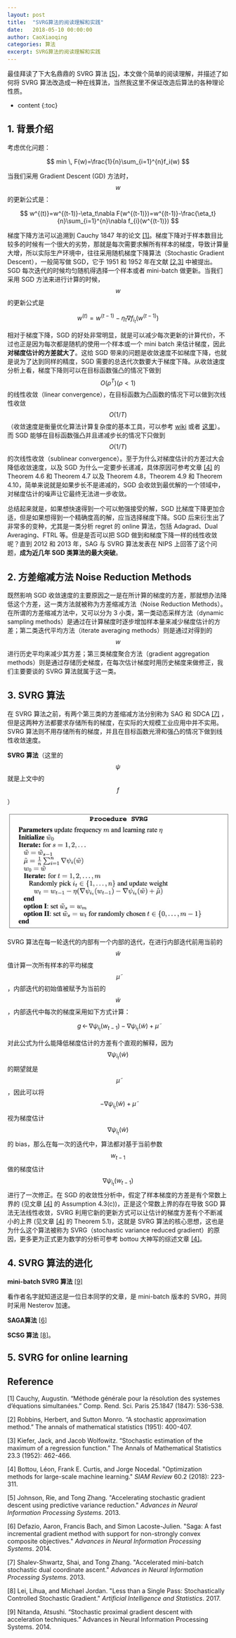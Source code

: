 ```yaml
---
layout: post
title:  "SVRG算法的阅读理解和实践"
date:   2018-05-10 00:00:00
author: CaoXiaoqing
categories: 算法
excerpt: SVRG算法的阅读理解和实践
---
```


最佳拜读了下大名鼎鼎的 SVRG 算法 [[5]](#Reference)，本文做个简单的阅读理解，并描述了如何将 SVRG 算法改造成一种在线算法，当然我这里不保证改造后算法的各种理论性质。

* content
{:toc}

## 1. 背景介绍

考虑优化问题：

$$
min \, F(w)=\frac{1}{n}\sum_{i=1}^{n}f_i(w)
$$

当我们采用 Gradient Descent (GD) 方法时，$$w$$ 的更新公式是：

$$
w^{(t)}=w^{(t-1)}-\eta_t\nabla F(w^{(t-1)})=w^{(t-1)}-\frac{\eta_t}{n}\sum_{i=1}^{n}\nabla f_{i}(w^{(t-1)})
$$

梯度下降方法可以追溯到 Cauchy 1847 年的论文 [[1]](#Reference)。梯度下降对于样本数目比较多的时候有一个很大的劣势，那就是每次需要求解所有样本的梯度，导致计算量大增，所以实际生产环境中，往往采用随机梯度下降算法（Stochastic Gradient Descent），一般简写做 SGD，它于 1951 和 1952 年在文献 [[2,3]](#Reference) 中被提出。SGD 每次迭代的时候均匀随机得选择一个样本或者 mini-batch 做更新。当我们采用 SGD 方法来进行计算的时候，$$w$$ 的更新公式是

$$
w^{(t)}=w^{(t-1)}-\eta_t\nabla f_{i_t}(w^{(t-1)})
$$

相对于梯度下降，SGD 的好处非常明显，就是可以减少每次更新的计算代价，不过也正是因为每次都是随机的使用一个样本或一个 mini batch 来估计梯度，因此**对梯度估计的方差就大了**。这给 SGD 带来的问题是收敛速度不如梯度下降，也就是说为了达到同样的精度，SGD 需要的总迭代次数要大于梯度下降。从收敛速度分析上看，梯度下降则可以在目标函数强凸的情况下做到 $$O(\rho^T) (\rho<1)$$ 的线性收敛（linear convergence），在目标函数为凸函数的情况下可以做到次线性收敛 $$O(1/T)$$（收敛速度是衡量优化算法计算复杂度的基本工具，可以参考 [wiki](https://en.wikipedia.org/wiki/Rate_of_convergence "Rate_of_convergence") 或者 [这里](https://zhuanlan.zhihu.com/p/27644403)）。而 SGD 能够在目标函数强凸并且递减步长的情况下只做到 $$O(1/T)$$ 的次线性收敛（sublinear convergence）。至于为什么对梯度估计的方差过大会降低收敛速度，以及 SGD 为什么一定要步长递减，具体原因可参考文章 [[4]](#Reference) 的 Theorem 4.6 和 Theorem 4.7 以及 Theorem 4.8，Theorem 4.9 和 Theorem 4.10，简单来说就是如果步长不是递减的，SGD 会收敛到最优解的一个领域中，对梯度估计的噪声让它最终无法进一步收敛。

总结起来就是，如果想快速得到一个可以勉强接受的解，SGD 比梯度下降更加合适，但是如果想得到一个精确度高的解，应当选择梯度下降。SGD 后来衍生出了非常多的变种，尤其是一类分析 regret 的 online 算法，包括 Adagrad、Dual Averaging、FTRL 等。但是是否可以把 SGD 做到和梯度下降一样的线性收敛呢？直到 2012 和 2013 年，SAG 与 SVRG 算法发表在 NIPS 上回答了这个问题，**成为近几年 SGD 类算法的最大突破**。



## 2. 方差缩减方法 Noise Reduction Methods

既然影响 SGD 收敛速度的主要原因之一是在所计算的梯度的方差，那就想办法降低这个方差，这一类方法就被称为方差缩减方法（Noise Reduction Methods）。在所谓的方差缩减方法中，又可以分为 3 小类，第一类动态采样方法（dynamic sampling methods）是通过在计算梯度时逐步增加样本量来减少梯度估计的方差；第二类迭代平均方法（iterate averaging methods）则是通过对得到的 $$w$$ 进行历史平均来减少其方差；第三类梯度聚合方法（gradient aggregation methods）则是通过存储历史梯度，在每次估计梯度时用历史梯度来做修正，我们主要要谈的 SVRG 算法就属于这一类。



## 3. SVRG 算法

在 SVRG 算法之前，有两个第三类的方差缩减方法分别称为 SAG 和 SDCA [[7]](#Reference) ，但是这两种方法都要求存储所有的梯度，在实际的大规模工业应用中并不实用。SVRG 算法则不用存储所有的梯度，并且在目标函数光滑和强凸的情况下做到线性收敛速度。

**SVRG 算法**（这里的 $$\psi$$ 就是上文中的 $$f$$）

![svrg算法](../my_pics/2018-05-07-SVRG-SVRG.jpg)

SVRG 算法在每一轮迭代的内部有一个内部的迭代，在进行内部迭代前用当前的 $$\tilde w$$ 值计算一次所有样本的平均梯度 $$\tilde\mu$$，内部迭代的初始值被赋予为当前的 $$\tilde w$$，内部迭代中每次的梯度采用如下方式计算：

$$
g \, \leftarrow \, \nabla \psi_{i_t}(w_{t-1})-\nabla\psi_{i_t}(\tilde w)+\tilde \mu
$$

对此公式为什么能降低梯度估计的方差有个直观的解释，因为 $$\nabla\psi_{i_t}(\tilde w)$$ 的期望就是 $$\tilde\mu$$，因此可以将 $$-\nabla\psi_{i_t}(\tilde w)+\tilde \mu$$ 视为梯度估计 $$\nabla\psi_{i_t}(\tilde w)$$ 的 bias，那么在每一次的迭代中，算法都对基于当前参数 $$w_{t-1}$$ 做的梯度估计 $$\nabla \psi_{i_t}(w_{t-1})$$ 进行了一次修正。在 SGD 的收敛性分析中，假定了样本梯度的方差是有个常数上界的 (见文章 [[4]](#Reference) 的 Assumption 4.3(c))，正是这个常数上界的存在导致 SGD 算法无法线性收敛，SVRG 利用它新的更新方式可以让估计的梯度方差有个不断减小的上界 (见文章 [[4]](#Reference) 的 Theorem 5.1)，这就是 SVRG 算法的核心思想，这也是为什么这个算法被称为 SVRG（stochastic variance reduced gradient）的原因，更多更为正式更为数学的分析可参考 bottou 大神写的综述文章 [[4]](#Reference)。



## 4. SVRG 算法的进化

**mini-batch SVRG 算法** [[9]](#Reference)

看作者名字就知道这是一位日本同学的文章，是 mini-batch 版本的 SVRG，并同时采用 Nesterov 加速。

**SAGA算法** [[6]](#Reference)




**SCSG 算法** [[8]](#Reference)。


## 5. SVRG for online learning





## Reference

[1] Cauchy, Augustin. “Méthode générale pour la résolution des systemes d’équations simultanées.” Comp. Rend. Sci. Paris 25.1847 (1847): 536-538.

[2] Robbins, Herbert, and Sutton Monro. “A stochastic approximation method.” The annals of mathematical statistics (1951): 400-407.

[3] Kiefer, Jack, and Jacob Wolfowitz. “Stochastic estimation of the maximum of a regression function.” The Annals of Mathematical Statistics 23.3 (1952): 462-466.

[4] Bottou, Léon, Frank E. Curtis, and Jorge Nocedal. "Optimization methods for large-scale machine learning." *SIAM Review* 60.2 (2018): 223-311.

[5] Johnson, Rie, and Tong Zhang. "Accelerating stochastic gradient descent using predictive variance reduction." *Advances in Neural Information Processing Systems*. 2013.

[6] Defazio, Aaron, Francis Bach, and Simon Lacoste-Julien. "Saga: A fast incremental gradient method with support for non-strongly convex composite objectives." *Advances in Neural Information Processing Systems*. 2014.

[7] Shalev-Shwartz, Shai, and Tong Zhang. "Accelerated mini-batch stochastic dual coordinate ascent." *Advances in Neural Information Processing Systems*. 2013.

[8] Lei, Lihua, and Michael Jordan. "Less than a Single Pass: Stochastically Controlled Stochastic Gradient." *Artificial Intelligence and Statistics*. 2017.

[9] Nitanda, Atsushi. “Stochastic proximal gradient descent with acceleration techniques.” Advances in Neural Information Processing Systems. 2014.